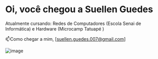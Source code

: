 # Oi, você chegou a Suellen Guedes

Atualmente cursando: Redes de Computadores (Escola Senai de Informática) e Hardware (Microcamp Tatuapé )

📫Como chegar a mim, [suellen.guedes.007@gmail.com] 



![image](https://user-images.githubusercontent.com/78150890/120378304-a02c5200-c2f4-11eb-827f-ad0cca3fea80.png)









